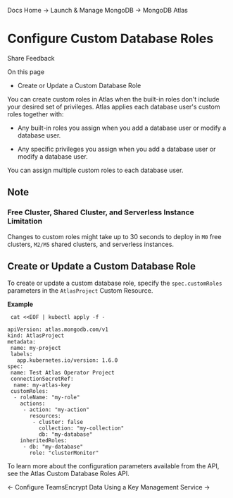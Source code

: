 Docs Home → Launch & Manage MongoDB → MongoDB Atlas

# Configure Custom Database Roles

Share Feedback

On this page

  * Create or Update a Custom Database Role

You can create custom roles in Atlas when the built-in roles don't include
your desired set of privileges. Atlas applies each database user's custom
roles together with:

  * Any built-in roles you assign when you add a database user or modify a database user.

  * Any specific privileges you assign when you add a database user or modify a database user.

You can assign multiple custom roles to each database user.

## Note

### Free Cluster, Shared Cluster, and Serverless Instance Limitation

Changes to custom roles might take up to 30 seconds to deploy in `M0` free
clusters, `M2/M5` shared clusters, and serverless instances.

## Create or Update a Custom Database Role

To create or update a custom database role, specify the `spec.customRoles`
parameters in the `AtlasProject` Custom Resource.

 **Example**

    
    
     cat <<EOF | kubectl apply -f -  
      
    apiVersion: atlas.mongodb.com/v1  
    kind: AtlasProject  
    metadata:  
     name: my-project  
     labels:  
       app.kubernetes.io/version: 1.6.0  
    spec:  
     name: Test Atlas Operator Project  
     connectionSecretRef:  
      name: my-atlas-key  
     customRoles:  
      - roleName: "my-role"  
        actions:  
         - action: "my-action"  
           resources:  
            - cluster: false  
              collection: "my-collection"  
              db: "my-database"  
        inheritedRoles:  
         - db: "my-database"  
           role: "clusterMonitor"  
  
To learn more about the configuration parameters available from the API, see
the Atlas Custom Database Roles API.

← Configure TeamsEncrypt Data Using a Key Management Service →

